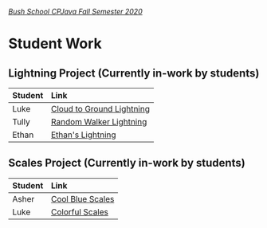[_Bush School CPJava Fall Semester 2020_](https://chandrunarayan.github.io/cpjava/)
# Student Work

## Lightning Project (Currently in-work by students)

| Student | Link
| :--- | :--- |
| Luke | [Cloud to Ground Lightning](https://lucas-hallam.github.io/Lightning/)
| Tully | [Random Walker Lightning](https:///tullye.github.io/Lightning/)
| Ethan | [Ethan's Lightning](https://ethanmondri.github.io/Lightning/)

## Scales Project (Currently in-work by students)
| Student | Link
| :--- | :--- |
| Asher | [Cool Blue Scales](https://asher-0225.github.io/Scales/)
| Luke | [Colorful Scales](https://lucas-hallam.github.io/Scales/)
